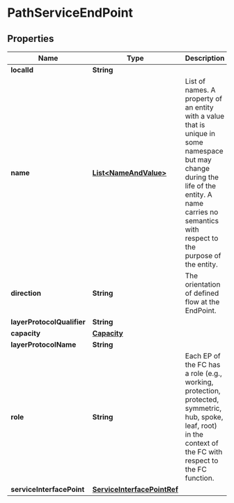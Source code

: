 
# PathServiceEndPoint

## Properties
Name | Type | Description | Notes
------------ | ------------- | ------------- | -------------
**localId** | **String** |  |  [optional]
**name** | [**List&lt;NameAndValue&gt;**](NameAndValue.md) | List of names. A property of an entity with a value that is unique in some namespace but may change during the life of the entity. A name carries no semantics with respect to the purpose of the entity. |  [optional]
**direction** | **String** | The orientation of defined flow at the EndPoint. |  [optional]
**layerProtocolQualifier** | **String** |  |  [optional]
**capacity** | [**Capacity**](Capacity.md) |  |  [optional]
**layerProtocolName** | **String** |  |  [optional]
**role** | **String** | Each EP of the FC has a role (e.g., working, protection, protected, symmetric, hub, spoke, leaf, root)  in the context of the FC with respect to the FC function.  |  [optional]
**serviceInterfacePoint** | [**ServiceInterfacePointRef**](ServiceInterfacePointRef.md) |  |  [optional]



